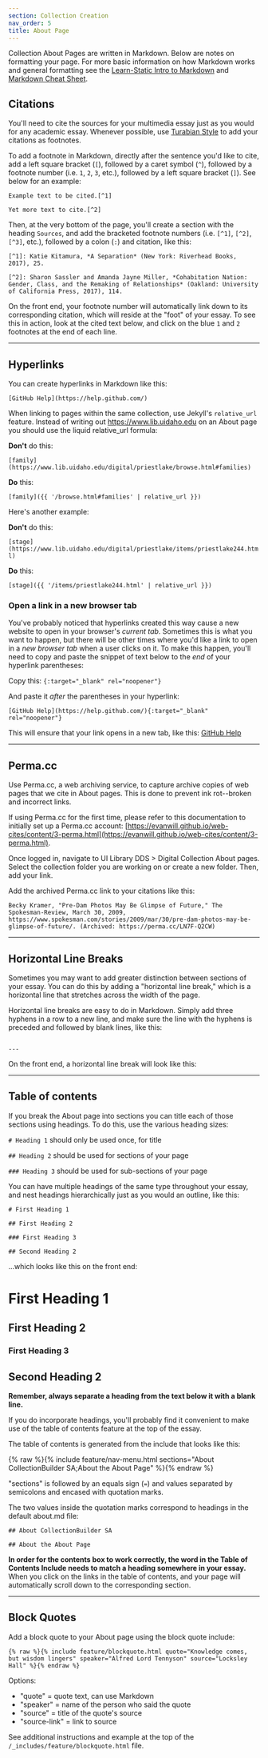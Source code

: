 ```yaml
---
section: Collection Creation
nav_order: 5
title: About Page
---
```


Collection About Pages are written in Markdown.
Below are notes on formatting your page.
For more basic information on how Markdown works and general formatting see the [Learn-Static Intro to Markdown](https://www.markdownguide.org/cheat-sheet/) and [Markdown Cheat Sheet](https://www.markdownguide.org/cheat-sheet/).

## Citations

You'll need to cite the sources for your multimedia essay just as you would for any academic essay.
Whenever possible, use [Turabian Style](https://www.chicagomanualofstyle.org/turabian/turabian-notes-and-bibliography-citation-quick-guide.html) to add your citations as footnotes.

To add a footnote in Markdown, directly after the sentence you'd like to cite, add a left square bracket (`[`), followed by a caret symbol (`^`), followed by a footnote number (i.e. `1`, `2`, `3`, etc.), followed by a left square bracket (`]`). See below for an example:

`Example text to be cited.[^1]`

`Yet more text to cite.[^2]`

Then, at the very bottom of the page, you'll create a section with the heading `Sources`, and add the bracketed footnote numbers (i.e. `[^1]`, `[^2]`, `[^3]`, etc.), followed by a colon (`:`) and citation, like this:

`[^1]: Katie Kitamura, *A Separation* (New York: Riverhead Books, 2017), 25.`

`[^2]: Sharon Sassler and Amanda Jayne Miller, *Cohabitation Nation: Gender, Class, and the Remaking of Relationships* (Oakland: University of California Press, 2017), 114.`

On the front end, your footnote number will automatically link down to its corresponding citation, which will reside at the "foot" of your essay.
To see this in action, look at the cited text below, and click on the blue `1` and `2` footnotes at the end of each line.

---

## Hyperlinks

You can create hyperlinks in Markdown like this:

`[GitHub Help](https://help.github.com/)`

When linking to pages within the same collection, use Jekyll's `relative_url` feature. 
Instead of writing out https://www.lib.uidaho.edu on an About page you should use the liquid relative_url formula:

**Don't** do this:

`[family](https://www.lib.uidaho.edu/digital/priestlake/browse.html#families)`

**Do** this:

`[family]({{ '/browse.html#families' | relative_url }})`

Here's another example:

**Don't** do this:

`[stage](https://www.lib.uidaho.edu/digital/priestlake/items/priestlake244.html)`

**Do** this:

`[stage]({{ '/items/priestlake244.html' | relative_url }})`

### Open a link in a new browser tab

You've probably noticed that hyperlinks created this way cause a new website to open in your browser's *current tab*.
Sometimes this is what you want to happen, but there will be other times where you'd like a link to open in a *new browser tab* when a user clicks on it.
To make this happen, you'll need to copy and paste the snippet of text below to the *end* of your hyperlink parentheses:

Copy this: `{:target="_blank" rel="noopener"}`

And paste it *after* the parentheses in your hyperlink: 

`[GitHub Help](https://help.github.com/){:target="_blank" rel="noopener"}`

This will ensure that your link opens in a new tab, like this: [GitHub Help](https://help.github.com/)

---

## Perma.cc

Use Perma.cc, a web archiving service, to capture archive copies of web pages that we cite in About pages. This is done to prevent ink rot--broken and incorrect links.

If using Perma.cc for the first time, please refer to this documentation to initially set up a Perma.cc account: [https://evanwill.github.io/web-cites/content/3-perma.html](https://evanwill.github.io/web-cites/content/3-perma.html).

Once logged in, navigate to UI Library DDS > Digital Collection About pages. Select the collection folder you are working on or create a new folder. Then, add your link.

Add the archived Perma.cc link to your citations like this: 

`Becky Kramer, "Pre-Dam Photos May Be Glimpse of Future," The Spokesman-Review, March 30, 2009, https://www.spokesman.com/stories/2009/mar/30/pre-dam-photos-may-be-glimpse-of-future/. (Archived: https://perma.cc/LN7F-Q2CW)`

---

## Horizontal Line Breaks

Sometimes you may want to add greater distinction between sections of your essay.
You can do this by adding a "horizontal line break," which is a horizontal line that stretches across the width of the page.

Horizontal line breaks are easy to do in Markdown.
Simply add three hyphens in a row to a new line, and make sure the line with the hyphens is preceded and followed by blank lines, like this:

```

---
```

On the front end, a horizontal line break will look like this:

---

## Table of contents

If you break the About page into sections you can title each of those sections using headings.
To do this, use the various heading sizes:

`# Heading 1` should only be used once, for title

`## Heading 2` should be used for sections of your page

`### Heading 3` should be used for sub-sections of your page

You can have multiple headings of the same type throughout your essay, and nest headings hierarchically just as you would an outline, like this: 

```
# First Heading 1

## First Heading 2

### First Heading 3

## Second Heading 2
```

...which looks like this on the front end:

# First Heading 1

## First Heading 2

### First Heading 3

## Second Heading 2

**Remember, always separate a heading from the text below it with a blank line.** 

If you do incorporate headings, you'll probably find it convenient to make use of the table of contents feature at the top of the essay.

The table of contents is generated from the include that looks like this:

{% raw %}{% include feature/nav-menu.html sections="About CollectionBuilder SA;About the About Page" %}{% endraw %}

"sections" is followed by an equals sign (`=`) and values separated by semicolons and encased with quotation marks.

The two values inside the quotation marks correspond to headings in the default about.md file:

`## About CollectionBuilder SA`

`## About the About Page`

**In order for the contents box to work correctly, the word in the Table of Contents Include needs to match a heading somewhere in your essay.**
When you click on the links in the table of contents, and your page will automatically scroll down to the corresponding section.

---

## Block Quotes

Add a block quote to your About page using the block quote include:

`{% raw %}{% include feature/blockquote.html quote="Knowledge comes, but wisdom lingers" speaker="Alfred Lord Tennyson" source="Locksley Hall" %}{% endraw %}`

Options:
- "quote" = quote text, can use Markdown
- "speaker" = name of the person who said the quote
- "source" = title of the quote's source
- "source-link" = link to source

See additional instructions and example at the top of the `/_includes/feature/blockquote.html` file.
